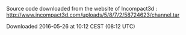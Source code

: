 Source code downloaded from the website of Incompact3d :
http://www.incompact3d.com/uploads/5/8/7/2/58724623/channel.tar

Downloaded 2016-05-26 at 10:12 CEST (08:12 UTC)
